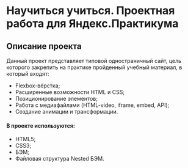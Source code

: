 # Научиться учиться. Проектная работа для Яндекс.Практикума

## Описание проекта

Данный проект представляет типовой одностраничный сайт, цель которого закрепить на практике пройденный учебный материал, в который входят:

* Flexbox-вёрстка;
* Расширенные возможности HTML и CSS;
* Позиционирование элементов;
* Работа с медиафайлами (HTML-video, iframe, embed, API);
* Создание анимации и трансформации.

#### В проекте используются:

* HTML5;
* CSS3;
* БЭМ;
* Файловая структура Nested БЭМ.
